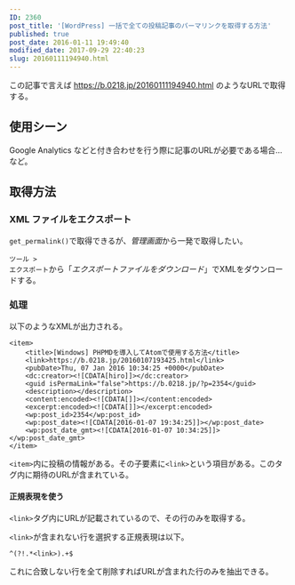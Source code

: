 ```yaml
---
ID: 2360
post_title: '[WordPress] 一括で全ての投稿記事のパーマリンクを取得する方法'
published: true
post_date: 2016-01-11 19:49:40
modified_date: 2017-09-29 22:40:23
slug: 20160111194940.html
---
```

この記事で言えば https://b.0218.jp/20160111194940.html のようなURLで取得する。

<!--more-->

<h2>使用シーン</h2>

Google Analytics などと付き合わせを行う際に記事のURLが必要である場合… など。

<h2>取得方法</h2>

<h3>XML ファイルをエクスポート</h3>

<code>get_permalink()</code>で取得できるが、<em>管理画面</em>から一発で取得したい。

<code>ツール &gt; エクスポート</code>から「<em>エクスポートファイルをダウンロード</em>」でXMLをダウンロードする。

<h3>処理</h3>

以下のようなXMLが出力される。

<pre><code class="language-xml">&lt;item&gt;
    &lt;title&gt;[Windows] PHPMDを導入してAtomで使用する方法&lt;/title&gt;
    &lt;link&gt;https://b.0218.jp/20160107193425.html&lt;/link&gt;
    &lt;pubDate&gt;Thu, 07 Jan 2016 10:34:25 +0000&lt;/pubDate&gt;
    &lt;dc:creator&gt;&lt;![CDATA[hiro]]&gt;&lt;/dc:creator&gt;
    &lt;guid isPermaLink="false"&gt;https://b.0218.jp/?p=2354&lt;/guid&gt;
    &lt;description&gt;&lt;/description&gt;
    &lt;content:encoded&gt;&lt;![CDATA[]]&gt;&lt;/content:encoded&gt;
    &lt;excerpt:encoded&gt;&lt;![CDATA[]]&gt;&lt;/excerpt:encoded&gt;
    &lt;wp:post_id&gt;2354&lt;/wp:post_id&gt;
    &lt;wp:post_date&gt;&lt;![CDATA[2016-01-07 19:34:25]]&gt;&lt;/wp:post_date&gt;
    &lt;wp:post_date_gmt&gt;&lt;![CDATA[2016-01-07 10:34:25]]&gt;&lt;/wp:post_date_gmt&gt;
&lt;/item&gt;
</code></pre>

<code>&lt;item&gt;</code>内に投稿の情報がある。その子要素に<code>&lt;link&gt;</code>という項目がある。このタグ内に期待のURLが含まれている。

<h4>正規表現を使う</h4>

<code>&lt;link&gt;</code>タグ内にURLが記載されているので、その行のみを取得する。

<code>&lt;link&gt;</code>が含まれない行を選択する正規表現は以下。

<pre><code>^(?!.*&lt;link&gt;).+$
</code></pre>

これに合致しない行を全て削除すればURLが含まれた行のみを抽出できる。